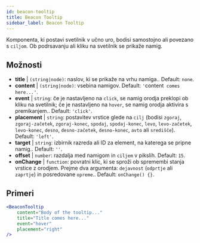 ```yaml
---
id: beacon-tooltip
title: Beacon Tooltip
sidebar_label: Beacon Tooltip
---
```


Komponenta, ki postavi svetilnik v učno uro, bodisi samostojno ali povezano s `ciljom`. Ob podrsavanju ali kliku na svetilnik se prikaže namig.

## Možnosti

* __title__ | `(string|node)`: naslov, ki se prikaže na vrhu namiga.. Default: `none`.
* __content__ | `(string|node)`: vsebina namigov. Default: `'`content` comes here...'`.
* __event__ | `string`: če je nastavljeno na `click`, se namig orodja preklopi ob kliku na svetilnik; če je nastavljeno na `hover`, se namig orodja aktivira s premikanjem.. Default: `'click'`.
* __placement__ | `string`: postavitev vrstice glede na `cilj` (bodisi `zgoraj`, `zgoraj-začetek`, `zgoraj-konec`, `spodaj`, `spodaj-konec`, `levo`, `levo-začetek`, `levo-konec`, `desno`, `desno-začetek`, `desno-konec`, `avto` ali `središče`). Default: `'left'`.
* __target__ | `string`: izbirnik razreda ali ID za element, na katerega se pripne namig.. Default: `''`.
* __offset__ | `number`: razdalja med namigom in `ciljem` v pikslih. Default: `15`.
* __onChange__ | `function`: povratni klic, ki se sproži ob spremembi stanja vrstice z orodjem. Prejme dva argumenta: `dejavnost` (`odprtje` ali `zaprtje`) in posredovane `opreme`.. Default: `onChange() {}`.


## Primeri

```jsx live
<BeaconTooltip
    content="Body of the tooltip..."
    title="Title comes here..."
    event="hover"
    placement="right"
/>
```



